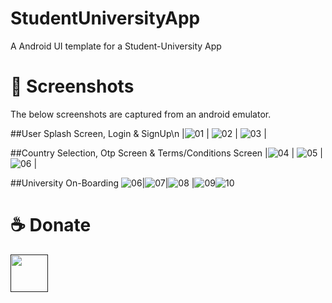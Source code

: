 # StudentUniversityApp

A Android UI template for a Student-University App

# 📸 Screenshots
The below screenshots are captured from an android emulator.

[//]: # (| ![tia1162841216]&#40;https://user-images.githubusercontent.com/29589003/66491484-806a6980-ead2-11e9-9b34-d2069f4dfbb5.png&#41; [YouTube]&#40;https://www.youtube.com/watch?v=koe24A-kybo&#41; . [Code]&#40;food_app/&#41; | | |)

##User Splash Screen, Login & SignUp\n
|![01](https://user-images.githubusercontent.com/64703334/218111342-17df2df6-13d0-4a13-a7fe-cbc80871a9db.jpeg) | ![02](https://user-images.githubusercontent.com/64703334/218136765-6bf4719b-e0eb-4a5c-9595-752ef9c97eeb.jpeg) | ![03](https://user-images.githubusercontent.com/64703334/218136954-94cea17f-813b-41b4-bb93-b04980a946aa.jpeg) |

##Country Selection, Otp Screen & Terms/Conditions Screen
|![04](https://user-images.githubusercontent.com/64703334/218137350-e9323e37-45ad-4541-8e2d-22d7785d6faf.jpeg) | ![05](https://user-images.githubusercontent.com/64703334/218137432-c453072d-f765-4c23-9ac1-0d587a40581f.jpeg) | ![06](https://user-images.githubusercontent.com/64703334/218137515-ef40199d-7534-4518-ba42-0d388b0e5b84.jpeg) |

##University On-Boarding
![06](https://user-images.githubusercontent.com/64703334/218138050-674614f6-7d58-4ae6-8c86-c9dfedc0b2ac.jpeg)|![07](https://user-images.githubusercontent.com/64703334/218138054-b8e3af02-f154-40a6-a64e-24c5fd1faa4c.jpeg)|![08](https://user-images.githubusercontent.com/64703334/218138056-109bf0d2-7d17-4395-a813-cd6816fd15e6.jpeg)
|![09](https://user-images.githubusercontent.com/64703334/218138060-d003cd0a-10fd-494d-9218-c8de99ccbd8e.jpeg)![10](https://user-images.githubusercontent.com/64703334/218138066-7f09fd6b-cfbc-495a-a738-48941ec50881.jpeg)

# ☕️ Donate
<a href=""><img src="https://cdn.buymeacoffee.com/buttons/v2/default-yellow.png" height="60"></a>
